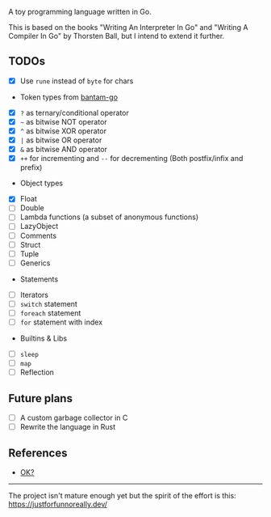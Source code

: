 A toy programming language written in Go.

This is based on the books "Writing An Interpreter In Go" and "Writing A Compiler In Go" by Thorsten Ball, but I intend to extend it further.

## TODOs

- [x] Use `rune` instead of `byte` for chars
- Token types from [bantam-go](https://github.com/obzva/bantam-go)
- [x] `?` as ternary/conditional operator
- [x] `~` as bitwise NOT operator
- [x] `^` as bitwise XOR operator
- [x] `|` as bitwise OR operator
- [x] `&` as bitwise AND operator
- [x] `++` for incrementing and `--` for decrementing (Both postfix/infix and prefix)
- Object types
- [x] Float
- [ ] Double
- [ ] Lambda functions (a subset of anonymous functions)
- [ ] LazyObject
- [ ] Comments
- [ ] Struct
- [ ] Tuple
- [ ] Generics
- Statements
- [ ] Iterators
- [ ] `switch` statement
- [ ] `foreach` statement
- [ ] `for` statement with index
- Builtins & Libs
- [ ] `sleep`
- [ ] `map`
- [ ] Reflection

## Future plans

- [ ] A custom garbage collector in C
- [ ] Rewrite the language in Rust

## References

- [OK?](https://github.com/jesseduffield/OK)

---

The project isn't mature enough yet but the spirit of the effort is this: https://justforfunnoreally.dev/
